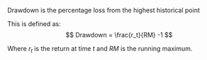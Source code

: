 Drawdown is the percentage loss from the highest historical point

This is defined as:
$$
Drawdown = \frac{r_t}{RM} -1
$$

Where $r_t$ is the return at time $t$ and $RM$ is the running maximum.
